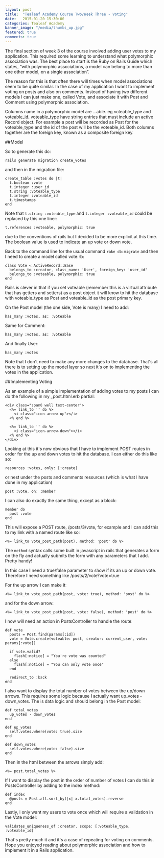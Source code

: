 ```yaml
---
layout: post
title:  "Tealeaf Academy Course Two/Week Three - Voting"
date:   2015-01-20 15:30:00
categories: Tealeaf Academy
banner_image: "/media/thumbs_up.jpg"
featured: true
comments: true
---
```


The final section of week 3 of the course involved adding user votes to my application.  This required some learning to understand what polymorphic association was.  The best place to start is the Ruby on Rails Guide which states, “with polymorphic associations, a model can belong to more than one other model, on a single association”.

<!--more-->

The reason for this is that often there will times when model associations seem to be quite similar.  In the case of my application I want to implement voting on posts and also on comments.  Instead of having two different models I can just make one, called Vote, and associate it with Post and Comment using polymorphic association.

Columns name in a polymorphic model are ...able. eg voteable_type and voteable_id.  voteable_type have string entries that must include an active Record object.  For example a post will be recorded as Post for the voteable_type and the id of the post will be the voteable_id. Both columns together are the foreign key, known as a composite foreign key.

##Model

So to generate this do:

    rails generate migration create_votes
    
and then in the migration file:

    create_table :votes do |t|
      t.boolean :vote
      t.integer :user_id
      t.string :voteable_type
      t.integer :voteable_id
      t.timestamps
    end

Note that ```t.string :voteable_type``` and ```t.integer :voteable_id``` could be replaced by this one liner:

    t.references :voteable, polymorphic: true
    
due to the conventions of rails but I decided to be more explicit at this time.  The boolean value is used to indicate an up vote or down vote.

Back to the command line for the usual command ```rake db:migrate``` and then I need to create a model called vote.rb:

    class Vote < ActiveRecord::Base
      belongs_to :creator, class_name: 'User', foreign_key: 'user_id'
      belongs_to :voteable, polymorphic: true
    end
    
Rails is clever in that if you set voteable (remember this is a virtual attribute that has getters and setters) as a post object it will know to hit the database with voteable_type as Post and voteable_id as the post primary key.

On the Post model (the one side, Vote is many) I need to add:

    has_many :votes, as: :voteable

Same for Comment:

    has_many :votes, as: :voteable

And finally User:

    has_many :votes

Note that I don't need to make any more changes to the database.  That's all there is to setting up the model layer so next it's on to implementing the votes in the application.

##Implementing Voting

As an example of a simple implementation of adding votes to my posts I can do the following in my _post.html.erb partial:

    <div class="span0 well text-center'>
      <%= link_to '' do %>
        <i class="icon-arrow-up"></i>
      <% end %>

      <%= link_to '' do %>
        <i class="icon-arrow-down"></i>
      <% end %>
    </div>
    
Looking at this it's now obvious that I have to implement POST routes in order for the up and down votes to hit the database.  I can either do this like so:

    resources :votes, only: [:create]

or nest under the posts and comments resources (which is what I have done in my application)

    post :vote, on: :member
    
I can also do exactly the same thing, except as a block:

    member do
      post :vote
    end
    
This will expose a POST route, /posts/3/vote, for example and I can add this to my link with a named route like so:

    <%= link_to vote_post_path(post), method: 'post' do %>

The ```method``` syntax calls some built in javascript in rails that generates a form on the fly and actually submits the form with any parameters that I add.  Pretty handy!

In this case I need a true/false parameter to show if its an up or down vote.  Therefore I need something like /posts/2/vote?vote=true

For the up arrow I can make it:

    <%= link_to vote_post_path(post, vote: true), method: 'post' do %>

and for the down arrow:

    <%= link_to vote_post_path(post, vote: false), method: 'post' do %>
    
I now will need an action in PostsController to handle the route:

    def vote
      posts = Post.find(params[:id])
      vote = Vote.create(voteable: post, creator: current_user, vote: params[:vote])

      if vote.valid?
        flash[:notice] = "You're vote was counted"
      else
        flash[:notice] = "You can only vote once"
      end

      redirect_to :back
    end
    
I also want to display the total number of votes between the up/down arrows.  This requires some logic because I actually want up_votes - down_votes.  The is data logic and should belong in the Post model:

    def total_votes
      up_votes - down_votes
    end

    def up_votes
      self.votes.where(vote: true).size
    end

    def down_votes
      self.votes.where(vote: false).size
    end
    
Then in the html between the arrows simply add:

    <%= post.total_votes %>

If I want to display the post in the order of number of votes I can do this in PostsController by adding to the index method:

    def index
      @posts = Post.all.sort_by(|x| x.total_votes).reverse
    end

Lastly, I only want my users to vote once which will require a validation in the Vote model:

    validates_uniqueness_of :creator, scope: [:voteable_type, :voteable_id]
    
That's pretty much it and it's a case of repeating for voting on comments.  Hope you enjoyed reading about polymorphic association and how to implement it in a Rails application.